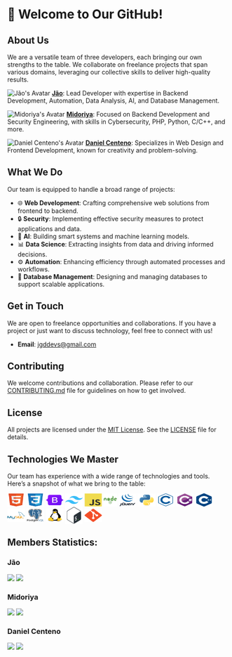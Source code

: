 # 👋 Welcome to Our GitHub!

## About Us

We are a versatile team of three developers, each bringing our own strengths to the table. We collaborate on freelance projects that span various domains, leveraging our collective skills to deliver high-quality results.

<p>
  <img src="https://github.com/jaopdc11.png" width="50" height="50" alt="Jão's Avatar"/> <strong><a href="https://github.com/jaopdc11" target="_blank">Jão</a></strong>: Lead Developer with expertise in Backend Development, Automation, Data Analysis, AI, and Database Management.
</p>
<p>
  <img src="https://github.com/midoriya0x00y.png" width="50" height="50" alt="Midoriya's Avatar"/> <strong><a href="https://github.com/midoriya0x00y" target="_blank">Midoriya</a></strong>: Focused on Backend Development and Security Engineering, with skills in Cybersecurity, PHP, Python, C/C++, and more.
</p>
<p>
  <img src="https://github.com/Daniel-Centeno.png" width="50" height="50" alt="Daniel Centeno's Avatar"/> <strong><a href="https://github.com/Daniel-Centeno" target="_blank">Daniel Centeno</a></strong>: Specializes in Web Design and Frontend Development, known for creativity and problem-solving.
</p>

## What We Do

Our team is equipped to handle a broad range of projects:

- 🌐 **Web Development**: Crafting comprehensive web solutions from frontend to backend.
- 🔒 **Security**: Implementing effective security measures to protect applications and data.
- 🤖 **AI**: Building smart systems and machine learning models.
- 📊 **Data Science**: Extracting insights from data and driving informed decisions.
- ⚙️ **Automation**: Enhancing efficiency through automated processes and workflows.
- 💾 **Database Management**: Designing and managing databases to support scalable applications.

## Get in Touch

We are open to freelance opportunities and collaborations. If you have a project or just want to discuss technology, feel free to connect with us!

- **Email**: [jgddevs@gmail.com](mailto:jgddevs@gmail.com)

## Contributing

We welcome contributions and collaboration. Please refer to our [CONTRIBUTING.md](https://github.com/JGD-Devs/JGD-Devs/blob/main/CONTRIBUTING.md) file for guidelines on how to get involved.

## License

All projects are licensed under the [MIT License](#). See the [LICENSE](#) file for details.

## Technologies We Master

Our team has experience with a wide range of technologies and tools. Here’s a snapshot of what we bring to the table:

<div style="display: inline_block">
      <img align="center" alt="HTML" height="30" width="40" src="https://raw.githubusercontent.com/devicons/devicon/master/icons/html5/html5-original.svg">
      <img align="center" alt="CSS" height="30" width="40" src="https://raw.githubusercontent.com/devicons/devicon/master/icons/css3/css3-original.svg">
      <img align="center" alt="Bootstrap" height="30" width="40" src="https://github.com/devicons/devicon/blob/master/icons/bootstrap/bootstrap-original.svg">
      <img align="center" alt="Tailwind" height="30" width="40" src="https://github.com/devicons/devicon/blob/master/icons/tailwindcss/tailwindcss-original.svg">
      <img align="center" alt="Js" height="30" width="40" src="https://raw.githubusercontent.com/devicons/devicon/master/icons/javascript/javascript-original.svg">
      <img align="center" alt="Node" height="30 width="40" src="https://github.com/devicons/devicon/blob/master/icons/nodejs/nodejs-plain-wordmark.svg">
      <img align="center" alt="JQuery" height="30" width="40" src="https://github.com/devicons/devicon/blob/master/icons/jquery/jquery-original-wordmark.svg">
      <img align="center" alt="Python" height="30" width="40" src="https://raw.githubusercontent.com/devicons/devicon/master/icons/python/python-original.svg">
      <img align="center" alt="C" height="30" width="40" src="https://github.com/devicons/devicon/blob/master/icons/c/c-line.svg">
      <img align="center" alt="C#" height="30" width="40" src="https://raw.githubusercontent.com/devicons/devicon/master/icons/csharp/csharp-original.svg">
      <img align="center" alt="C++" height="30" width="40" src="https://github.com/devicons/devicon/blob/master/icons/cplusplus/cplusplus-plain.svg">
      <img align="center" alt="MySQL" height="30" width="40" src="https://github.com/devicons/devicon/blob/master/icons/mysql/mysql-original-wordmark.svg">
      <img align="center" alt="Post" height="30" width="40" src="https://github.com/devicons/devicon/blob/master/icons/postgresql/postgresql-original-wordmark.svg">
      <img align="center" alt="Linux" height="30" width="40" src="https://github.com/devicons/devicon/blob/master/icons/linux/linux-original.svg">
      <img align="center" alt="Bash" hieght="30" width="40" src="https://github.com/devicons/devicon/blob/master/icons/bash/bash-original.svg">
      <img align="center" alt="Git" height="30" width="40" src="https://github.com/devicons/devicon/blob/master/icons/git/git-original.svg">
    </div>

## Members Statistics:

### Jão
  <div>
    <img height="160em" src="https://github-readme-stats.vercel.app/api?username=jaopdc11&show_icons=true&theme=dracula&include_all_commits=true&count_private=true"/>
    <img height="160em" src="https://github-readme-stats.vercel.app/api/top-langs/?username=jaopdc11&layout=compact&langs_count=16&theme=dracula"/>
  </div>

### Midoriya
  <div>
    <img height="160em" src="https://github-readme-stats.vercel.app/api?username=midoriya0x00y&show_icons=true&theme=dracula&include_all_commits=true&count_private=true"/>
    <img height="160em" src="https://github-readme-stats.vercel.app/api/top-langs/?username=midoriya0x00y&layout=compact&langs_count=16&theme=dracula"/>
  </div>

### Daniel Centeno
  <div>
    <img height="160em" src="https://github-readme-stats.vercel.app/api?username=Daniel-Centeno&show_icons=true&theme=dracula&include_all_commits=true&count_private=true"/>
    <img height="160em" src="https://github-readme-stats.vercel.app/api/top-langs/?username=Daniel-Centeno&layout=compact&langs_count=16&theme=dracula"/>
  </div>

